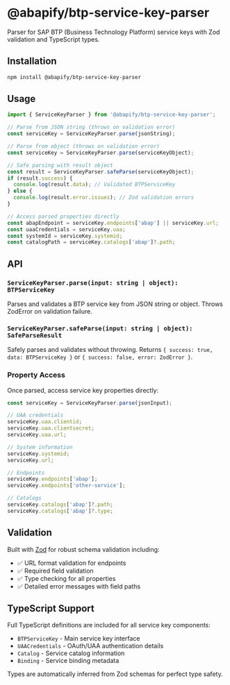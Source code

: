 # @abapify/btp-service-key-parser

Parser for SAP BTP (Business Technology Platform) service keys with Zod validation and TypeScript types.

## Installation

```bash
npm install @abapify/btp-service-key-parser
```

## Usage

```typescript
import { ServiceKeyParser } from '@abapify/btp-service-key-parser';

// Parse from JSON string (throws on validation error)
const serviceKey = ServiceKeyParser.parse(jsonString);

// Parse from object (throws on validation error)
const serviceKey = ServiceKeyParser.parse(serviceKeyObject);

// Safe parsing with result object
const result = ServiceKeyParser.safeParse(serviceKeyObject);
if (result.success) {
  console.log(result.data); // Validated BTPServiceKey
} else {
  console.log(result.error.issues); // Zod validation errors
}

// Access parsed properties directly
const abapEndpoint = serviceKey.endpoints['abap'] || serviceKey.url;
const uaaCredentials = serviceKey.uaa;
const systemId = serviceKey.systemid;
const catalogPath = serviceKey.catalogs['abap']?.path;
```

## API

### `ServiceKeyParser.parse(input: string | object): BTPServiceKey`

Parses and validates a BTP service key from JSON string or object. Throws ZodError on validation failure.

### `ServiceKeyParser.safeParse(input: string | object): SafeParseResult`

Safely parses and validates without throwing. Returns `{ success: true, data: BTPServiceKey }` or `{ success: false, error: ZodError }`.

### Property Access

Once parsed, access service key properties directly:

```typescript
const serviceKey = ServiceKeyParser.parse(jsonInput);

// UAA credentials
serviceKey.uaa.clientid;
serviceKey.uaa.clientsecret;
serviceKey.uaa.url;

// System information
serviceKey.systemid;
serviceKey.url;

// Endpoints
serviceKey.endpoints['abap'];
serviceKey.endpoints['other-service'];

// Catalogs
serviceKey.catalogs['abap']?.path;
serviceKey.catalogs['abap']?.type;
```

## Validation

Built with [Zod](https://zod.dev/) for robust schema validation including:

- ✅ URL format validation for endpoints
- ✅ Required field validation
- ✅ Type checking for all properties
- ✅ Detailed error messages with field paths

## TypeScript Support

Full TypeScript definitions are included for all service key components:

- `BTPServiceKey` - Main service key interface
- `UAACredentials` - OAuth/UAA authentication details
- `Catalog` - Service catalog information
- `Binding` - Service binding metadata

Types are automatically inferred from Zod schemas for perfect type safety.

